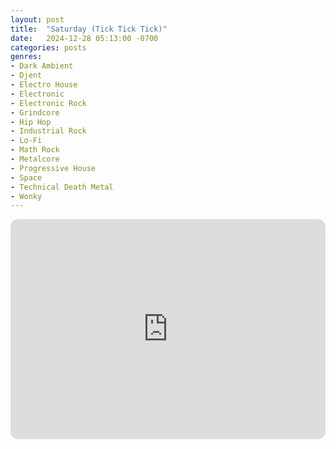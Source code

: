 ```yaml
---
layout: post
title:  "Saturday (Tick Tick Tick)"
date:   2024-12-28 05:13:00 -0700
categories: posts
genres:
- Dark Ambient
- Djent
- Electro House
- Electronic
- Electronic Rock
- Grindcore
- Hip Hop
- Industrial Rock
- Lo-Fi
- Math Rock
- Metalcore
- Progressive House
- Space
- Technical Death Metal
- Wonky
---
```

<iframe style="border-radius:12px" src="https://open.spotify.com/embed/playlist/2BxiBcMSxvgkbuZFroFGdY?utm_source=generator" width="100%" height="352" frameBorder="0" allowfullscreen="" allow="autoplay; clipboard-write; encrypted-media; fullscreen; picture-in-picture" loading="lazy"></iframe>